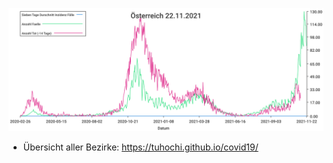 ![Alt text](https://raw.githubusercontent.com/tuhochi/covid19/master/docs/img/OesterreichToteIn14Tage.svg)

* Übersicht aller Bezirke: https://tuhochi.github.io/covid19/
